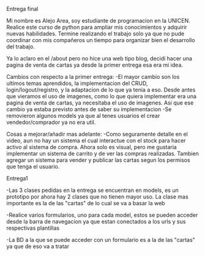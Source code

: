 Entrega final

Mi nombre es Alejo Area, soy estudiante de programacion en la UNICEN. Realice este curso de python para ampliar mis conocimientos y adquirir nuevas habilidades. Termine realizando el trabajo solo ya que no pude coordinar con mis compañeros un tiempo para organizar bien el desarrollo del trabajo.

Ya lo aclaro en el /about pero no hice una web tipo blog, decidi hacer una pagina de venta de cartas ya desde la primer entrega esa era mi idea.

Cambios con respecto a la primer entrega: -El mayor cambio son los ultimos temas aprendidos, la implementacion del CRUD, login/logout/registro, y la adaptacion de lo que ya tenia a eso. Desde antes que vieramos el uso de imagenes, como lo que quiera implementar era una pagina de venta de cartas, ya necesitaba el uso de imagenes. Asi que ese cambio ya estaba previsto antes de saber su implementacion -Se removieron algunos models ya que al tenes usuarios el crear vendedor/comprador ya no era util.

Cosas a mejorar/añadir mas adelante: -Como seguramente detalle en el video, aun no hay un sistema el cual interactue con el stock para hacer activo al sistema de compra. Ahora solo es visual, pero me gustaria implementar un sistema de carrito y de ver las compras realizadas. Tambien agregar un sistema para vender y publicar las cartas segun los permisos que tenga el usuario.

Entrega1

-Las 3 clases pedidas en la entrega se encuentran en models, es un prototipo por ahora hay 2 clases que no tienen mayor uso. La clase mas importante es la de las "cartas" de lo cual se va a basar la web

-Realice varios formularios, uno para cada model, estos se pueden acceder desde la barra de navegacion ya que estan conectados a los urls y sus respectivas plantillas

-La BD a la que se puede acceder con un formulario es a la de las "cartas" ya que de eso va a tratar

